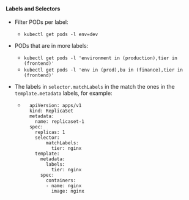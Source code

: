 #### Labels and Selectors

- Filter PODs per label:
  - `kubectl get pods -l env=dev`
- PODs that are in more labels:
  - `kubectl get pods -l 'environment in (production),tier in (frontend)'`
  - `kubectl get pods -l 'env in (prod),bu in (finance),tier in (frontend)'`

- The labels in `selector.matchLabels` in the match the ones in the `template.metadata` labels, for example:
  - ```
      apiVersion: apps/v1
      kind: ReplicaSet
      metadata:
        name: replicaset-1
      spec:
        replicas: 1
        selector:
            matchLabels:
              tier: nginx
        template:
          metadata:
            labels:
              tier: nginx
          spec:
            containers:
            - name: nginx
              image: nginx
    ```